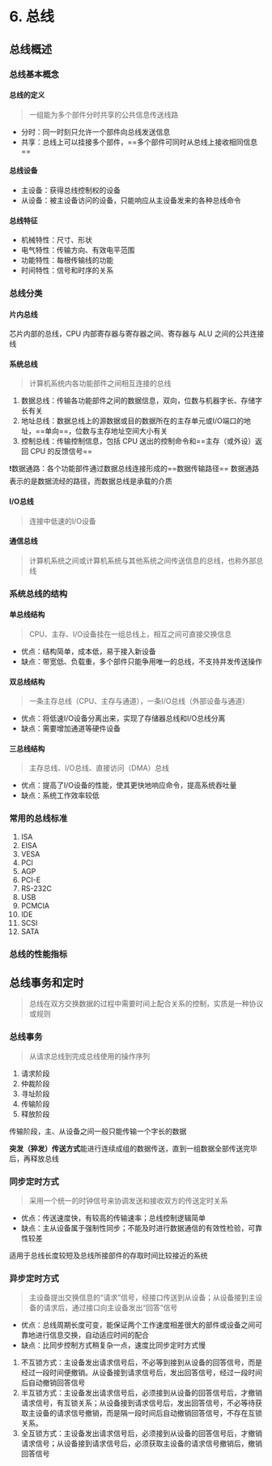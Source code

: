 # 6. 总线

## 总线概述

### 总线基本概念

#### 总线的定义

> 一组能为多个部件分时共享的公共信息传送线路

- 分时：同一时刻只允许一个部件向总线发送信息
- 共享：总线上可以挂接多个部件，==多个部件可同时从总线上接收相同信息==

#### 总线设备

- 主设备：获得总线控制权的设备
- 从设备：被主设备访问的设备，只能响应从主设备发来的各种总线命令

#### 总线特征

- 机械特性：尺寸、形状
- 电气特性：传输方向、有效电平范围
- 功能特性：每根传输线的功能
- 时间特性：信号和时序的关系

### 总线分类

#### 片内总线

芯片内部的总线，CPU 内部寄存器与寄存器之间、寄存器与 ALU 之间的公共连接线

#### 系统总线

> 计算机系统内各功能部件之间相互连接的总线

1. 数据总线：传输各功能部件之间的数据信息，双向，位数与机器字长、存储字长有关
2. 地址总线：数据总线上的源数据或目的数据所在的主存单元或I/O端口的地址，==单向==，位数与主存地址空间大小有关
3. 控制总线：传输控制信息，包括 CPU 送出的控制命令和==主存（或外设）返回 CPU 的反馈信号==

:heavy_exclamation_mark:数据通路：各个功能部件通过数据总线连接形成的==数据传输路径==
数据通路表示的是数据流经的路径，而数据总线是承载的介质

#### I/O总线

> 连接中低速的I/O设备

#### 通信总线

> 计算机系统之间或计算机系统与其他系统之间传送信息的总线，也称外部总线

### 系统总线的结构

#### 单总线结构

> CPU、主存、I/O设备挂在一组总线上，相互之间可直接交换信息

- 优点：结构简单，成本低，易于接入新设备
- 缺点：带宽低、负载重，多个部件只能争用唯一的总线，不支持并发传送操作

#### 双总线结构

> 一条主存总线（CPU、主存与通道），一条I/O总线（外部设备与通道）

- 优点：将低速I/O设备分离出来，实现了存储器总线和I/O总线分离
- 缺点：需要增加通道等硬件设备

#### 三总线结构

> 主存总线、I/O总线、直接访问（DMA）总线

- 优点：提高了I/O设备的性能，使其更快地响应命令，提高系统吞吐量
- 缺点：系统工作效率较低

### 常用的总线标准

1. ISA
2. EISA
3. VESA
4. PCI
5. AGP
6. PCI-E
7. RS-232C
8. USB
9. PCMCIA
10. IDE
11. SCSI
12. SATA

### 总线的性能指标

## 总线事务和定时

> 总线在双方交换数据的过程中需要时间上配合关系的控制，实质是一种协议或规则

### 总线事务

> 从请求总线到完成总线使用的操作序列

1. 请求阶段
2. 仲裁阶段
3. 寻址阶段
4. 传输阶段
5. 释放阶段

传输阶段，主、从设备之间一般只能传输一个字长的数据

**突发（猝发）传送方式**能进行连续成组的数据传送，直到一组数据全部传送完毕后，再释放总线

### 同步定时方式

> 采用一个统一的时钟信号来协调发送和接收双方的传送定时关系

- 优点：传送速度快，有较高的传输速率；总线控制逻辑简单
- 缺点：主从设备属于强制性同步；不能及时进行数据通信的有效性检验，可靠性较差

适用于总线长度较短及总线所接部件的存取时间比较接近的系统

### 异步定时方式

> 主设备提出交换信息的“请求”信号，经接口传送到从设备；从设备接到主设备的请求后，通过接口向主设备发出“回答”信号

- 优点：总线周期长度可变，能保证两个工作速度相差很大的部件或设备之间可靠地进行信息交换，自动适应时间的配合
- 缺点：比同步控制方式稍复杂一点，速度比同步定时方式慢

1. 不互锁方式：主设备发出请求信号后，不必等到接到从设备的回答信号，而是经过一段时间便撤销。从设备接到请求信号后，发出回答信号，经过一段时间后自动撤销回答信号
2. 半互锁方式：主设备发出请求信号后，必须接到从设备的回答信号后，才撤销请求信号，有互锁关系；从设备接到请求信号后，发出回答信号，不必等待获取主设备的请求信号撤销，而是隔一段时间后自动撤销回答信号，不存在互锁关系。
3. 全互锁方式：主设备发出请求信号后，必须接到从设备的回答信号后，才撤销请求信号；从设备接到请求信号后，必须获取主设备的请求信号撤销后，撤销回答信号